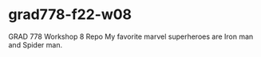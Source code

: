 # grad778-f22-w08
GRAD 778 Workshop 8 Repo
My favorite marvel superheroes are Iron man and Spider man.
